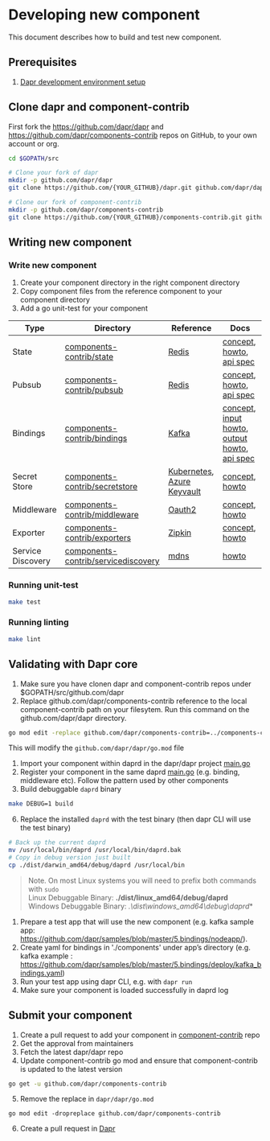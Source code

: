 # Developing new component

This document describes how to build and test new component.

## Prerequisites

1. [Dapr development environment setup](https://github.com/dapr/dapr/blob/master/docs/development/setup-dapr-development-env.md)

## Clone dapr and component-contrib
First fork the https://github.com/dapr/dapr and https://github.com/dapr/components-contrib repos on GitHub, to your own account or org.

```bash
cd $GOPATH/src

# Clone your fork of dapr
mkdir -p github.com/dapr/dapr
git clone https://github.com/{YOUR_GITHUB}/dapr.git github.com/dapr/dapr

# Clone our fork of component-contrib
mkdir -p github.com/dapr/components-contrib
git clone https://github.com/{YOUR_GITHUB}/components-contrib.git github.com/dapr/components-contrib

```

## Writing new component

### Write new component

1. Create your component directory in the right component directory
2. Copy component files from the reference component to your component directory
3. Add a go unit-test for your component

| Type | Directory | Reference | Docs |
|------|-----------|--------------------------|------|
| State | [components-contrib/state](https://github.com/dapr/components-contrib/tree/master/state) | [Redis](https://github.com/dapr/components-contrib/tree/master/state/redis) | [concept](https://github.com/dapr/docs/blob/master/concepts/state-management/state-management.md), [howto](https://github.com/dapr/docs/tree/master/howto/setup-state-store), [api spec](https://github.com/dapr/docs/blob/master/reference/api/state.md) |
| Pubsub | [components-contrib/pubsub](https://github.com/dapr/components-contrib/tree/master/pubsub) | [Redis](https://github.com/dapr/components-contrib/tree/master/pubsub/redis) | [concept](https://github.com/dapr/docs/tree/master/concepts/publish-subscribe-messaging), [howto](https://github.com/dapr/docs/tree/master/howto/setup-pub-sub-message-broker), [api spec](https://github.com/dapr/docs/blob/master/reference/api/pubsub.md) |
| Bindings | [components-contrib/bindings](https://github.com/dapr/components-contrib/tree/master/bindings) | [Kafka](https://github.com/dapr/components-contrib/tree/master/bindings/kafka) | [concept](https://github.com/dapr/docs/tree/master/concepts/bindings), [input howto](https://github.com/dapr/docs/tree/master/howto/trigger-app-with-input-binding), [output howto](https://github.com/dapr/docs/tree/master/howto/send-events-with-output-bindings), [api spec](https://github.com/dapr/docs/blob/master/reference/api/bindings.md) |
| Secret Store | [components-contrib/secretstore](https://github.com/dapr/components-contrib/tree/master/secretstores) | [Kubernetes](https://github.com/dapr/components-contrib/tree/master/secretstores/kubernetes), [Azure Keyvault](https://github.com/dapr/components-contrib/tree/master/secretstores/azure/keyvault) | [concept](https://github.com/dapr/docs/blob/master/concepts/components/secrets.md), [howto](https://github.com/dapr/docs/tree/master/howto/setup-secret-store)|
| Middleware | [components-contrib/middleware](https://github.com/dapr/components-contrib/tree/master/middleware) | [Oauth2](https://github.com/dapr/components-contrib/blob/master/middleware/http/oauth2/oauth2_middleware.go) | [concept](https://github.com/dapr/docs/blob/master/concepts/middleware/middleware.md), [howto](https://github.com/dapr/docs/tree/master/howto/authorization-with-oauth) |
| Exporter | [components-contrib/exporters](https://github.com/dapr/components-contrib/tree/master/exporters) | [Zipkin](https://github.com/dapr/components-contrib/blob/master/exporters/zipkin/zipkin_exporter.go) | [concept](https://github.com/dapr/docs/tree/master/concepts/distributed-tracing), [howto](https://github.com/dapr/docs/tree/master/howto/diagnose-with-tracing) |
| Service Discovery | [components-contrib/servicediscovery](https://github.com/dapr/components-contrib/tree/master/servicediscovery) | [mdns](https://github.com/dapr/components-contrib/blob/master/servicediscovery/mdns/mdns.go) | [howto](https://github.com/dapr/docs/tree/master/howto/invoke-and-discover-services) |

### Running unit-test

```bash
make test
```

### Running linting

```bash
make lint
```

## Validating with Dapr core

1. Make sure you have clonen dapr and component-contrib repos under $GOPATH/src/github.com/dapr
2. Replace github.com/dapr/components-contrib reference to the local component-contrib path on your filesytem. Run this command on the github.com/dapr/dapr directory. 
```bash
go mod edit -replace github.com/dapr/components-contrib=../components-contrib
```
This will modify the `github.com/dapr/dapr/go.mod` file

1. Import your component within daprd in the dapr/dapr project [main.go](https://github.com/dapr/dapr/blob/d17e9243b308e830649b0bf3af5f6e84fd543baf/cmd/daprd/main.go#L79)
2. Register your component in the same daprd [main.go](https://github.com/dapr/dapr/blob/d17e9243b308e830649b0bf3af5f6e84fd543baf/cmd/daprd/main.go#L153-L226) (e.g. binding, middleware etc). Follow the pattern used by other components
3. Build debuggable `daprd` binary
```bash
make DEBUG=1 build
```
6. Replace the installed `daprd` with the test binary (then dapr CLI will use the test binary)
```bash
# Back up the current daprd
mv /usr/local/bin/daprd /usr/local/bin/daprd.bak
# Copy in debug version just built
cp ./dist/darwin_amd64/debug/daprd /usr/local/bin
```
> Note. On most Linux systems you will need to prefix both commands with `sudo`    
> Linux Debuggable Binary: **./dist/linux_amd64/debug/daprd**  
> Windows Debuggable Binary: *.\dist\windows_amd64\debug\daprd**
1. Prepare a test app that will use the new component (e.g. kafka sample app: https://github.com/dapr/samples/blob/master/5.bindings/nodeapp/).
2. Create yaml for bindings in './components' under app’s directory (e.g. kafka example : https://github.com/dapr/samples/blob/master/5.bindings/deploy/kafka_bindings.yaml)
3. Run your test app using dapr CLI, e.g. with `dapr run`
4. Make sure your component is loaded successfully in daprd log

## Submit your component

1. Create a pull request to add your component in [component-contrib](https://github.com/dapr/components-contrib/pulls) repo
2. Get the approval from maintainers
3. Fetch the latest dapr/dapr repo
4. Update component-contrib go mod and ensure that component-contrib is updated to the latest version
```bash
go get -u github.com/dapr/components-contrib
```
5. Remove the replace in `dapr/dapr/go.mod`
```
go mod edit -dropreplace github.com/dapr/components-contrib
```
6. Create a pull request in [Dapr](https://github.com/dapr/dapr/pulls)
